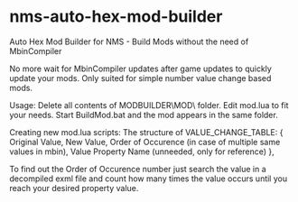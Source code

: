 # nms-auto-hex-mod-builder
Auto Hex Mod Builder for NMS - Build Mods without the need of MbinCompiler

No more wait for MbinCompiler updates after game updates to quickly update your mods.
Only suited for simple number value change based mods.

Usage: 
Delete all contents of MODBUILDER\MOD\ folder.
Edit mod.lua to fit your needs.
Start BuildMod.bat and the mod appears in the same folder.

Creating new mod.lua scripts:
The structure of VALUE_CHANGE_TABLE:
{ Original Value, 	New Value, 	Order of Occurence (in case of multiple same values in mbin), Value Property Name (unneeded, only for reference) },

To find out the Order of Occurence number just search the value in a decompiled exml file and count how many times the value occurs until you reach
your desired property value.
